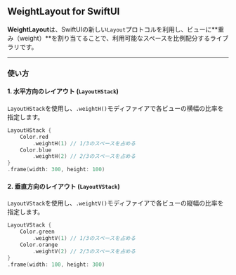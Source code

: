 

## WeightLayout for SwiftUI

**WeightLayout**は、SwiftUIの新しい`Layout`プロトコルを利用し、ビューに\*\*重み（weight）\*\*を割り当てることで、利用可能なスペースを比例配分するライブラリです。

-----

### 使い方

#### 1\. 水平方向のレイアウト (`LayoutHStack`)

`LayoutHStack`を使用し、`.weightH()`モディファイアで各ビューの横幅の比率を指定します。

```swift
LayoutHStack {
    Color.red
        .weightH(1) // 1/3のスペースを占める
    Color.blue
        .weightH(2) // 2/3のスペースを占める
}
.frame(width: 300, height: 100)
```

#### 2\. 垂直方向のレイアウト (`LayoutVStack`)

`LayoutVStack`を使用し、`.weightV()`モディファイアで各ビューの縦幅の比率を指定します。

```swift
LayoutVStack {
    Color.green
        .weightV(1) // 1/3のスペースを占める
    Color.orange
        .weightV(2) // 2/3のスペースを占める
}
.frame(width: 100, height: 300)
```
